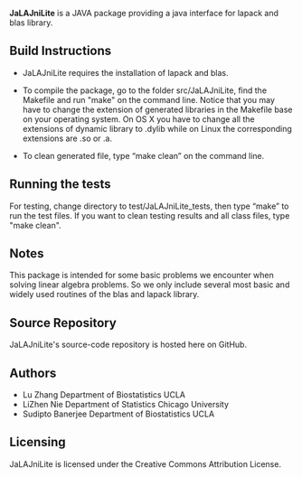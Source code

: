 
<b>JaLAJniLite</b> is a JAVA package providing a java interface for lapack and blas library.


Build Instructions
------------------

* JaLAJniLite requires the installation of lapack and blas. 

* To compile the package, go to the folder src/JaLAJniLite, find the Makefile and run "make" on the command line. Notice that you may have to change the extension of generated libraries in the Makefile base on your operating system. On OS X you have to change all the extensions of dynamic library to .dylib while on Linux the corresponding extensions are .so or .a. 

* To clean generated file, type “make clean” on the command line. 


Running the tests
-----------------
For testing, change directory to test/JaLAJniLite_tests, then type “make” to run the test files. If you want to clean testing results and all class files, type "make clean".  


Notes
---------
This package is intended for some basic problems we encounter when solving linear algebra problems. So we only include several most basic and widely used routines of the blas and lapack library.


Source Repository
-----------------
JaLAJniLite's source-code repository is hosted here on GitHub.


Authors
---------
* Lu Zhang           Department of Biostatistics  UCLA
* LiZhen Nie         Department of Statistics     Chicago University
* Sudipto Banerjee   Department of Biostatistics  UCLA


Licensing
---------
JaLAJniLite is licensed under the Creative Commons Attribution License. 



